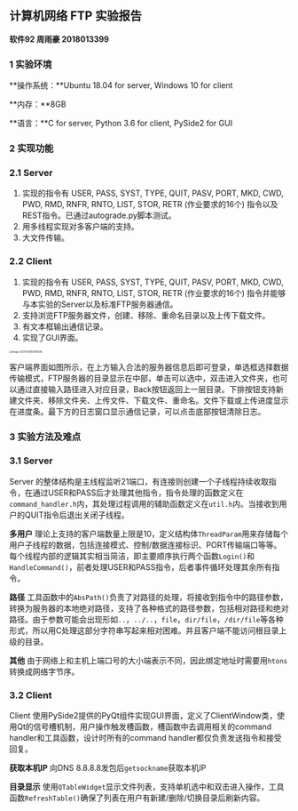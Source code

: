 ## 计算机网络 FTP 实验报告

**软件92  周雨豪  2018013399**



### 1 实验环境

**操作系统：**Ubuntu 18.04 for server, Windows 10 for client

**内存：**8GB

**语言：**C for server, Python 3.6 for client, PySide2 for GUI



### 2 实现功能

### 2.1 Server

1. 实现的指令有 USER, PASS, SYST, TYPE, QUIT, PASV, PORT, MKD, CWD, PWD, RMD, RNFR, RNTO, LIST, STOR, RETR (作业要求的16个) 指令以及REST指令。已通过autograde.py脚本测试。
2. 用多线程实现对多客户端的支持。
3. 大文件传输。

### 2.2 Client

1. 实现的指令有 USER, PASS, SYST, TYPE, QUIT, PASV, PORT, MKD, CWD, PWD, RMD, RNFR, RNTO, LIST, STOR, RETR (作业要求的16个) 指令并能够与本实验的Server以及标准FTP服务器通信。
2. 支持浏览FTP服务器文件，创建、移除、重命名目录以及上传下载文件。
3. 有文本框输出通信记录。
4. 实现了GUI界面。

<img src="C:\Users\Isaac Chou\AppData\Roaming\Typora\typora-user-images\image-20211030161935696.png" alt="image-20211030161935696" style="zoom:30%;" />

客户端界面如图所示，在上方输入合法的服务器信息后即可登录，单选框选择数据传输模式，FTP服务器的目录显示在中部，单击可以选中，双击进入文件夹，也可以通过直接输入路径进入对应目录，Back按钮返回上一层目录。下排按钮支持新建文件夹、移除文件夹、上传文件、下载文件、重命名。文件下载或上传进度显示在进度条。最下方的日志窗口显示通信记录，可以点击底部按钮清除日志。



### 3 实验方法及难点

### 3.1 Server

Server 的整体结构是主线程监听21端口，有连接则创建一个子线程持续收取指令，在通过USER和PASS后才处理其他指令，指令处理的函数定义在`command_handler.h`内，其处理过程调用的辅助函数定义在`util.h`内。当接收到用户的QUIT指令后退出关闭子线程。

**多用户**  理论上支持的客户端数量上限是10，定义结构体`ThreadParam`用来存储每个用户子线程的数据，包括连接模式、控制/数据连接标识、PORT传输端口等等。每个线程内部的逻辑其实相当简洁，即主要顺序执行两个函数`Login()`和`HandleCommand()`，前者处理USER和PASS指令，后者事件循环处理其余所有指令。

**路径**  工具函数中的`AbsPath()`负责了对路径的处理，将接收到指令中的路径参数，转换为服务器的本地绝对路径，支持了各种格式的路径参数，包括相对路径和绝对路径。由于参数可能会出现形如`..`，`../..`，`file`，`dir/file`，`/dir/file`等各种形式，所以用C处理这部分字符串写起来相对困难。并且客户端不能访问根目录上级的目录。

**其他**  由于网络上和主机上端口号的大小端表示不同，因此绑定地址时需要用`htons`转换成网络字节序。

### 3.2 Client

Client 使用PySide2提供的PyQt组件实现GUI界面，定义了ClientWindow类，使用Qt的信号槽机制，用户操作触发槽函数，槽函数中去调用相关的command handler和工具函数，设计时所有的command handler都仅负责发送指令和接受回复。

**获取本机IP**  向DNS 8.8.8.8发包后`getsockname`获取本机IP

**目录显示** 使用`QTableWidget`显示文件列表，支持单机选中和双击进入操作，工具函数`RefreshTable()`确保了列表在用户有新建/删除/切换目录后刷新内容。
